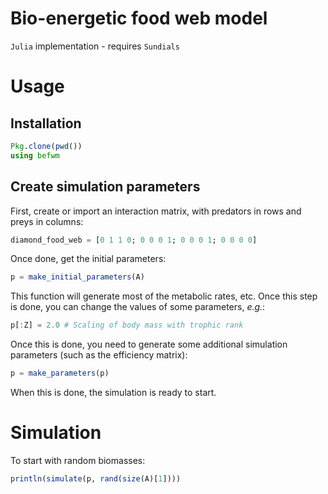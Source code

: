 # Bio-energetic food web model

`Julia` implementation - requires `Sundials`

# Usage

## Installation

~~~ julia
Pkg.clone(pwd())
using befwm
~~~

## Create simulation parameters

First, create or import an interaction matrix, with predators in rows and
preys in columns:

~~~ julia
diamond_food_web = [0 1 1 0; 0 0 0 1; 0 0 0 1; 0 0 0 0]
~~~

Once done, get the initial parameters:

~~~ julia
p = make_initial_parameters(A)
~~~

This function will generate most of the metabolic rates, etc. Once this step
is done, you can change the values of some parameters, *e.g.*:

~~~ julia
p[:Z] = 2.0 # Scaling of body mass with trophic rank
~~~

Once this is done, you need to generate some additional simulation parameters
(such as the efficiency matrix):

~~~ julia
p = make_parameters(p)
~~~

When this is done, the simulation is ready to start.

# Simulation

To start with random biomasses:

~~~julia
println(simulate(p, rand(size(A)[1])))
~~~
